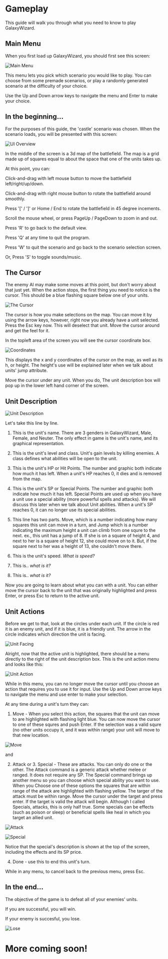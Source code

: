 # Gameplay

This guide will walk you through what you need to know to play GalaxyWizard.

## Main Menu

When you first load up GalaxyWizard, you should first see this screen:

![Main Menu](pics/mainmenu.png)

This menu lets you pick which scenario you would like to play. You can choose from some premade scenarios, or play a randomly generated scenario at the difficulty of your choice.

Use the Up and Down arrow keys to navigate the menu and Enter to make your choice.

## In the beginning...

For the purposes of this guide, the 'castle' scenario was chosen. When the scenario loads, you will be presented with this screen:

![UI Overview](pics/uioverview.png)

In the middle of the screen is a 3d map of the battlefield. The map is a grid made up of squares equal to about the space that one of the units takes up.

At this point, you can:

Click-and-drag with left mouse button to move the battlefield left/right/up/down.

Click-and-drag with right mouse button to rotate the battlefield around smoothly.

Press '[' / ']' or Home / End to rotate the battlefield in 45 degree incements.

Scroll the mouse wheel, or press PageUp / PageDown to zoom in and out.

Press 'R' to go back to the default view.

Press 'Q' at any time to quit the program.

Press 'W' to quit the scenario and go back to the scenario selection screen.

Or, Press 'S' to toggle sounds/music.

## The Cursor

The enemy AI may make some moves at this point, but don't worry about that just yet. When the action stops, the first thing you need to notice is the cursor. This should be a blue flashing square below one of your units.

![The Cursor](pics/thecursor.png)

The cursor is how you make selections on the map. You can move it by using the arrow keys, however, right now you already have a unit selected. Press the Esc key now. This will deselect that unit. Move the cursor around and get the feel for it.

In the topleft area of the screen you will see the cursor coordinate box.

![Coordinates](pics/coordinates.png)

This displays the x and y coordinates of the cursor on the map, as well as its h, or height. The height's use will be explained later when we talk about units' jump attribute.

Move the cursor under any unit. When you do, The unit description box will pop up in the lower left hand corner of the screen.

## Unit Description

![Unit Description](pics/unitdescript.png)

Let's take this line by line.

1. This is the unit's name. There are 3 genders in GalaxyWizard, Male, Female, and Neuter. The only effect in game is the unit's name, and its graphical representation.

2. This is the unit's level and class. Unit's gain levels by killing enemies. A class defines what abilities will be open to the unit.

3. This is the unit's HP or Hit Points. The number and graphic both indicate how much it has left. When a unit's HP reaches 0, it dies and is removed from the map.

4. This is the unit's SP or Special Points. The number and graphic both indicate how much it has left. Special Points are used up when you have a unit use a special ability (more powerful spells and attacks). We will discuss this later when we talk about Unit abilities. When a unit's SP reaches 0, it can no longer use its special abilities.

5. This line has two parts. Move, which is a number indicating how many squares this unit can move in a turn, and Jump which is a number indicating the maximum height a unit can climb from one squre to the next. ex., this unit has a jump of 8. If she is on a square of height 4, and next to her is a square of height 12, she could move on to it. But, if the square next to her was a height of 13, she couldn't move there.

6. This is the unit's speed. *What is speed?*

7. This is.. *what is it?*

8. This is.. *what is it?*

Now you are going to learn about what you can with a unit. You can either move the cursor back to the unit that was originally highlighted and press Enter, or press Esc to return to the active unit.

## Unit Actions

Before we get to that, look at the circles under each unit. If the circle is red it is an enemy unit, and if it is blue, it is a friendly unit. The arrow in the circle indicates which direction the unit is facing.

![Unit Facing](pics/unitfacing.png)

Alright, now that the active unit is highlighted, there should be a menu directly to the right of the unit description box. This is the unit action menu and looks like this:

![Unit Action](pics/unitaction.png)

While in this menu, you can no longer move the cursor until you choose an action that requires you to use it for input. Use the Up and Down arrow keys to navigate the menu and use enter to make your selection.

At any time during a unit's turn they can:

1. Move - When you select this action, the squares that the unit can move to are highlighted with flashing light blue. You can now move the cursor to one of these squres and push Enter. If the selection was a valid squre (no other units occupy it, and it was within range) your unit will move to that new location.

![Move](pics/move.png)

and

2. Attack or 3. Special - These are attacks. You can only do one or the other. The Attack command is a generic attack whether melee or ranged. It does not require any SP. The Special command brings up another menu so you can choose which special ability you want to use. When you Choose one of these options the squares that are within range of the attack are highlighted with flashing yellow. The targer of the attack must be within range. Move the cursor under the target and press enter. If the target is valid the attack will begin. Although I called Specials, attacks, this is only half true. Some specials can be effects (such as poison or sleep) or beneficial spells like heal in which you target an allied unit.

![Attack](pics/attack.png)

![Special](pics/special.png)

Notice that the special's description is shown at the top of the screen, including the effects and its SP price.

4. Done - use this to end this unit's turn.

While in any menu, to cancel back to the previous menu, press Esc.

## In the end...

The objective of the game is to defeat all of your enemies' units.

If you are successful, you will win.

<!--![Win](pics/win.png) -->

If your enemy is succesful, you lose.

![Lose](pics/lose.png)

# More coming soon!
